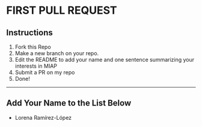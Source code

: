 # FIRST PULL REQUEST

## Instructions
1. Fork this Repo
2. Make a new branch on your repo.
3. Edit the README to add your name and one sentence summarizing your interests in MIAP
4. Submit a PR on my repo
5. Done!

<hr>

## Add Your Name to the List Below
- Lorena Ramírez-López

